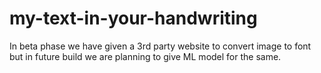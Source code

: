 # my-text-in-your-handwriting
In beta phase we have given a 3rd party website to convert image to font but in future build we are planning to give ML model for the same.
